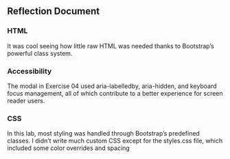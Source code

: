 ## Reflection Document

### HTML

It was cool seeing how little raw HTML was needed thanks to Bootstrap’s powerful class system.

### Accessibility

The modal in Exercise 04 used aria-labelledby, aria-hidden, and keyboard focus management, all of which contribute to a better experience for screen reader users.

### CSS

In this lab, most styling was handled through Bootstrap’s predefined classes. I didn’t write much custom CSS except for the styles.css file, which included some color overrides and spacing 
